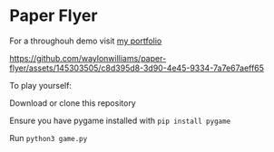 # Paper Flyer

For a throughouh demo visit [my portfolio](https://waylonwilliams.notion.site/Paper-Flyer-3fb9049e7e4744e894c3cd4a717020a1?pvs=4)

https://github.com/waylonwilliams/paper-flyer/assets/145303505/c8d395d8-3d90-4e45-9334-7a7e67aeff65

To play yourself:

  Download or clone this repository

  Ensure you have pygame installed with `pip install pygame`

  Run `python3 game.py`
